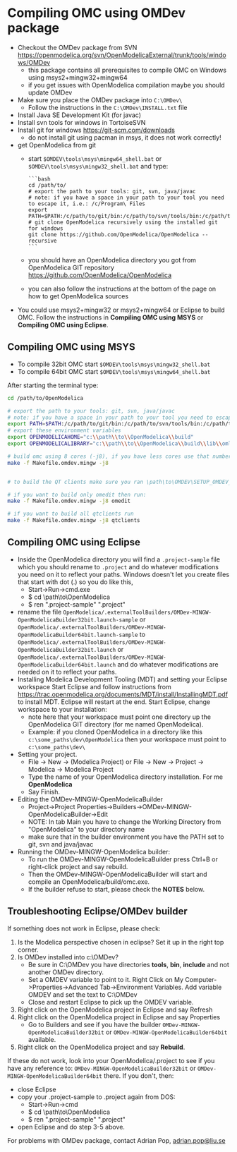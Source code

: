 # Compiling OMC using OMDev package

- Checkout the OMDev package from SVN https://openmodelica.org/svn/OpenModelicaExternal/trunk/tools/windows/OMDev
  - this package contains all prerequisites to compile OMC on Windows using msys2+mingw32+mingw64
  - if you get issues with OpenModelica compilation maybe you should update OMDev
- Make sure you place the OMDev package into `C:\OMDev\`
  - Follow the instructions in the `C:\OMDev\INSTALL.txt` file
- Install Java SE Development Kit (for javac)
- Install svn tools for windows in TortoiseSVN
- Install git for windows https://git-scm.com/downloads
  - do not install git using pacman in msys, it does not work correctly!
- get OpenModelica from git
  - start `$OMDEV\tools\msys\mingw64_shell.bat` or `$OMDEV\tools\msys\mingw32_shell.bat` and type:

		```bash
		cd /path/to/
		# export the path to your tools: git, svn, java/javac
		# note: if you have a space in your path to your tool you need to escape it, i.e.: /c/Program\ Files
		export PATH=$PATH:/c/path/to/git/bin:/c/path/to/svn/tools/bin:/c/path/to/jdk/bin
		# git clone OpenModelica recursively using the installed git for windows
		git clone https://github.com/OpenModelica/OpenModelica --recursive
		```
  - you should have an OpenModelica directory you got from OpenModelica GIT repository https://github.com/OpenModelica/OpenModelica
  - you can also follow the instructions at the bottom of the page on how to get OpenModelica sources
- You could use msys2+mingw32 or msys2+mingw64 or Eclipse to build OMC. Follow the instructions in **Compiling OMC using MSYS** or **Compiling OMC using Eclipse**.

## Compiling OMC using MSYS

- To compile 32bit OMC start `$OMDEV\tools\msys\mingw32_shell.bat`
- To compile 64bit OMC start `$OMDEV\tools\msys\mingw64_shell.bat`

After starting the terminal type:
```bash
cd /path/to/OpenModelica

# export the path to your tools: git, svn, java/javac
# note: if you have a space in your path to your tool you need to escape it, i.e.: /c/Program\ Files
export PATH=$PATH:/c/path/to/git/bin:/c/path/to/svn/tools/bin:/c/path/to/jdk/bin
# export these environment variables
export OPENMODELICAHOME="c:\\path\\to\\OpenModelica\\build"
export OPENMODELICALIBRARY="c:\\path\\to\\OpenModelica\\build\\lib\\omlibrary"

# build omc using 8 cores (-j8), if you have less cores use that number in -jN
make -f Makefile.omdev.mingw -j8


# to build the QT clients make sure you ran \path\to\OMDEV\SETUP_OMDEV_Qt5.bat first

# if you want to build only omedit then run:
make -f Makefile.omdev.mingw -j8 omedit

# if you want to build all qtclients run
make -f Makefile.omdev.mingw -j8 qtclients
```


## Compiling OMC using Eclipse

- Inside the OpenModelica directory you will find a `.project-sample` file
  which you should rename to `.project` and do whatever modifications
  you need on it to reflect your paths. Windows doesn't let you create files
  that start with dot (.) so you do like this,
  - Start->Run->cmd.exe
  - $ cd \path\to\OpenModelica
  - $ ren ".project-sample" ".project"
- rename the file `OpenModelica/.externalToolBuilders/OMDev-MINGW-OpenModelicaBuilder32bit.launch-sample` or `OpenModelica/.externalToolBuilders/OMDev-MINGW-OpenModelicaBuilder64bit.launch-sample`
  to `OpenModelica/.externalToolBuilders/OMDev-MINGW-OpenModelicaBuilder32bit.launch` or `OpenModelica/.externalToolBuilders/OMDev-MINGW-OpenModelicaBuilder64bit.launch` and do whatever modifications are needed on it to reflect your paths.
- Installing Modelica Development Tooling (MDT) and setting your Eclipse workspace
  Start Eclipse and follow instructions from https://trac.openmodelica.org/documents/MDT/install/InstallingMDT.pdf
  to install MDT. Eclipse will restart at the end. Start Eclipse, change workspace to your installation:
  - note here that your workspace must point one directory up the OpenModelica GIT directory (for me named OpenModelica).
  - Example: if you cloned OpenModelica in a directory like this `c:\some_paths\dev\OpenModelica` then your workspace must point to `c:\some_paths\dev\`
- Setting your project.
    - File -> New -> (Modelica Project) or File -> New -> Project -> Modelica -> Modelica Project
    - Type the name of your OpenModelica directory installation. For me **OpenModelica**
    - Say Finish.
- Editing the OMDev-MINGW-OpenModelicaBuilder
    - Project->Project Properties->Builders->OMDev-MINGW-OpenModelicaBuilder->Edit
    - NOTE: In tab Main you have to change the Working Directory from "OpenModelica" to your directory name
    - make sure that in the builder environment you have the PATH set to git, svn and java/javac
- Running the OMDev-MINGW-OpenModelica builder:
    - To run the OMDev-MINGW-OpenModelicaBuilder press Ctrl+B or right-click project and say rebuild.
    - Then the OMDev-MINGW-OpenModelicaBuilder will start and compile an OpenModelica/build/omc.exe.
    - If the builder refuse to start, please check the **NOTES** below.

## Troubleshooting Eclipse/OMDev builder

If something does not work in Eclipse, please check:

1. Is the Modelica perspective chosen in eclipse? Set it up in the right top corner.
2. Is OMDev installed into c:\OMDev?
   - Be sure in C:\OMDev you have directories **tools**, **bin**, **include** and not another OMDev directory.
   - Set a OMDEV variable to point to it. Right Click on My Computer->Properties->Advanced Tab->Environment Variables. Add variable OMDEV and set the text to C:\OMDev
   - Close and restart Eclipse to pick up the OMDEV variable.
4. Right click on the OpenModelica project in Eclipse and say Refresh
5. Right click on the OpenModelica project in Eclipse and say Properties
   - Go to Builders and see if you have the builder `OMDev-MINGW-OpenModelicaBuilder32bit` or `OMDev-MINGW-OpenModelicaBuilder64bit` available.
6. Right click on the OpenModelica project and say **Rebuild**.

If these do not work, look into your OpenModelica/.project
to see if you have any reference to: `OMDev-MINGW-OpenModelicaBuilder32bit` or `OMDev-MINGW-OpenModelicaBuilder64bit` there. If you don't, then:
- close Eclipse
- copy your .project-sample to .project again from DOS:
  - Start->Run->cmd
  - $ cd \path\to\OpenModelica
  - $ ren ".project-sample" ".project"
- open Eclipse and do step 3-5 above.

For problems with OMDev package, contact Adrian Pop, adrian.pop@liu.se
